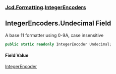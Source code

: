 ### [Jcd.Formatting](Jcd.Formatting.md 'Jcd.Formatting').[IntegerEncoders](Jcd.Formatting.IntegerEncoders.md 'Jcd.Formatting.IntegerEncoders')

## IntegerEncoders.Undecimal Field

A base 11 formatter using 0-9A, case insensitive

```csharp
public static readonly IntegerEncoder Undecimal;
```

#### Field Value
[IntegerEncoder](Jcd.Formatting.IntegerEncoder.md 'Jcd.Formatting.IntegerEncoder')
